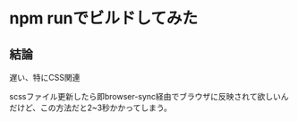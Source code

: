 # npm runでビルドしてみた

## 結論

遅い、特にCSS関連

scssファイル更新したら即browser-sync経由でブラウザに反映されて欲しいんだけど、この方法だと2~3秒かかってしまう。
